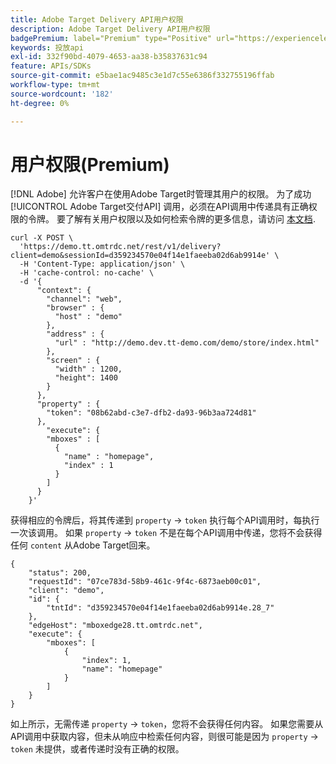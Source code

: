 ```yaml
---
title: Adobe Target Delivery API用户权限
description: Adobe Target Delivery API用户权限
badgePremium: label="Premium" type="Positive" url="https://experienceleague.adobe.com/docs/target/using/introduction/intro.html?lang=en#premium newtab=true" tooltip="请参阅Target Premium中包含的内容。"
keywords: 投放api
exl-id: 332f90bd-4079-4653-aa38-b35837631c94
feature: APIs/SDKs
source-git-commit: e5bae1ac9485c3e1d7c55e6386f332755196ffab
workflow-type: tm+mt
source-wordcount: '182'
ht-degree: 0%

---
```


# 用户权限(Premium)

[!DNL Adobe] 允许客户在使用Adobe Target时管理其用户的权限。 为了成功 [!UICONTROL Adobe Target交付API] 调用，必须在API调用中传递具有正确权限的令牌。 要了解有关用户权限以及如何检索令牌的更多信息，请访问 [本文档](https://experienceleague.adobe.com/docs/target/using/administer/manage-users/enterprise/properties-overview.html).

```
curl -X POST \
  'https://demo.tt.omtrdc.net/rest/v1/delivery?client=demo&sessionId=d359234570e04f14e1faeeba02d6ab9914e' \
  -H 'Content-Type: application/json' \
  -H 'cache-control: no-cache' \
  -d '{
      "context": {
        "channel": "web",
        "browser" : {
          "host" : "demo"
        },
        "address" : {
          "url" : "http://demo.dev.tt-demo.com/demo/store/index.html"
        },
        "screen" : {
          "width" : 1200,
          "height": 1400
        }
      },
      "property" : {
        "token": "08b62abd-c3e7-dfb2-da93-96b3aa724d81"
      },
        "execute": {
        "mboxes" : [
          {
            "name" : "homepage",
            "index" : 1
          }
        ]
      }
    }'
```

获得相应的令牌后，将其传递到 `property` -> `token` 执行每个API调用时，每执行一次该调用。 如果 `property` -> `token` 不是在每个API调用中传递，您将不会获得任何 `content` 从Adobe Target回来。

```
{
    "status": 200,
    "requestId": "07ce783d-58b9-461c-9f4c-6873aeb00c01",
    "client": "demo",
    "id": {
        "tntId": "d359234570e04f14e1faeeba02d6ab9914e.28_7"
    },
    "edgeHost": "mboxedge28.tt.omtrdc.net",
    "execute": {
        "mboxes": [
            {
                "index": 1,
                "name": "homepage"
            }
        ]
    }
}
```

如上所示，无需传递 `property` -> `token`，您将不会获得任何内容。 如果您需要从API调用中获取内容，但未从响应中检索任何内容，则很可能是因为  `property` -> `token` 未提供，或者传递时没有正确的权限。
